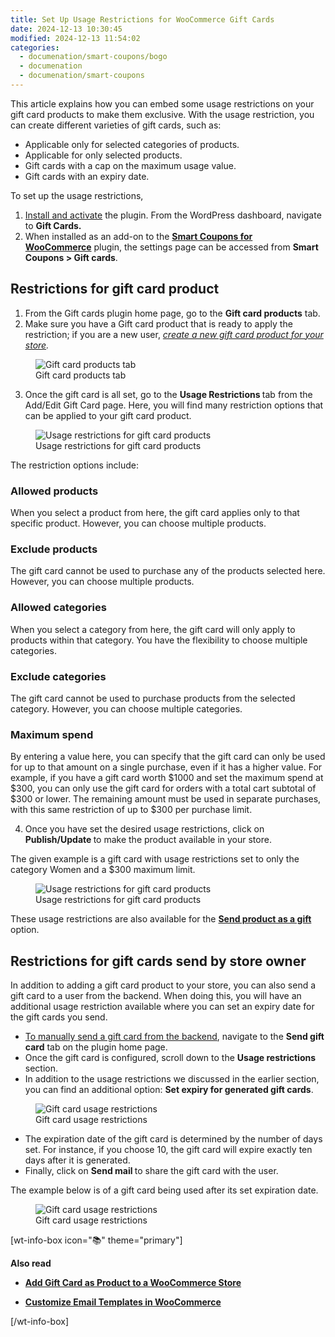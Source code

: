 ```yaml
---
title: Set Up Usage Restrictions for WooCommerce Gift Cards
date: 2024-12-13 10:30:45
modified: 2024-12-13 11:54:02
categories:
  - documenation/smart-coupons/bogo
  - documenation
  - documenation/smart-coupons
---
```



<!-- wp:paragraph -->
<p></p>
<!-- /wp:paragraph -->

<!-- wp:paragraph -->
<p>This article explains how you can embed some usage restrictions on your gift card products to make them exclusive. With the usage restriction, you can create different varieties of gift cards, such as:</p>
<!-- /wp:paragraph -->

<!-- wp:list -->
<ul class="wp-block-list"><!-- wp:list-item -->
<li>Applicable only for selected categories of products.</li>
<!-- /wp:list-item -->

<!-- wp:list-item -->
<li>Applicable for only selected products.</li>
<!-- /wp:list-item -->

<!-- wp:list-item -->
<li>Gift cards with a cap on the maximum usage value.</li>
<!-- /wp:list-item -->

<!-- wp:list-item -->
<li>Gift cards with an expiry date.</li>
<!-- /wp:list-item --></ul>
<!-- /wp:list -->

<!-- wp:paragraph -->
<p>To set up the usage restrictions,</p>
<!-- /wp:paragraph -->

<!-- wp:list {"ordered":true,"start":1} -->
<ol start="1" class="wp-block-list"><!-- wp:list-item -->
<li><a href="https://www.webtoffee.com/how-to-download-install-update-woocommerce-plugin/">Install and activate</a> the plugin. From the WordPress dashboard, navigate to <strong>Gift Cards.</strong></li>
<!-- /wp:list-item -->

<!-- wp:list-item -->
<li>When installed as an add-on to the&nbsp;<a href="https://www.webtoffee.com/product/smart-coupons-for-woocommerce/"><strong>Smart Coupons for WooCommerce</strong></a>&nbsp;plugin, the settings page can be accessed from&nbsp;<strong>Smart Coupons &gt; Gift cards</strong>.</li>
<!-- /wp:list-item --></ol>
<!-- /wp:list -->

<!-- wp:heading -->
<h2 class="wp-block-heading" id="Restrictions-for-gift-card-product">Restrictions for gift card product</h2>
<!-- /wp:heading -->

<!-- wp:list {"ordered":true,"start":1} -->
<ol start="1" class="wp-block-list"><!-- wp:list-item -->
<li>From the Gift cards plugin home page, go to the <strong>Gift card products</strong> tab.</li>
<!-- /wp:list-item -->

<!-- wp:list-item -->
<li>Make sure you have a Gift card product that is ready to apply the restriction; if you are a new user, <a href="https://www.webtoffee.com/add-gift-card-as-product-to-a-woocommerce-store/"><em>create a new gift card product for your store</em></a><em>.</em></li>
<!-- /wp:list-item --></ol>
<!-- /wp:list -->

<!-- wp:image {"id":582378,"sizeSlug":"large","linkDestination":"none","align":"center"} -->
<figure class="wp-block-image aligncenter size-large"><img src="https://www.webtoffee.com/wp-content/uploads/2024/01/2024-01-04_10-11-44-1024x375.png" alt="Gift card products tab" class="wp-image-582378"/><figcaption class="wp-element-caption">Gift card products tab</figcaption></figure>
<!-- /wp:image -->

<!-- wp:list {"ordered":true,"start":3} -->
<ol start="3" class="wp-block-list"><!-- wp:list-item -->
<li>Once the gift card is all set, go to the <strong>Usage </strong><span style="box-sizing: border-box; margin: 0px; padding: 0px;"><strong>Restrictions&nbsp;</strong>tab from the Add/Edit Gift Card page. Here, you will find</span> many restriction options that can be applied to your gift card product.</li>
<!-- /wp:list-item --></ol>
<!-- /wp:list -->

<!-- wp:image {"id":582379,"sizeSlug":"large","linkDestination":"none","align":"center"} -->
<figure class="wp-block-image aligncenter size-large"><img src="https://www.webtoffee.com/wp-content/uploads/2024/01/2024-01-04_11-02-03-770x1024.png" alt="Usage restrictions for gift card products" class="wp-image-582379"/><figcaption class="wp-element-caption">Usage restrictions for gift card products</figcaption></figure>
<!-- /wp:image -->

<!-- wp:paragraph -->
<p>The restriction options include:</p>
<!-- /wp:paragraph -->

<!-- wp:heading {"level":3} -->
<h3 class="wp-block-heading" id="Allowed-products">Allowed products</h3>
<!-- /wp:heading -->

<!-- wp:paragraph -->
<p>When you select a product from here, the gift card applies only to that specific product. However, you can choose multiple products.</p>
<!-- /wp:paragraph -->

<!-- wp:heading {"level":3} -->
<h3 class="wp-block-heading" id="Exclude-products">Exclude products</h3>
<!-- /wp:heading -->

<!-- wp:paragraph -->
<p>The gift card cannot be used to purchase any of the products selected here. However, you can choose multiple products.</p>
<!-- /wp:paragraph -->

<!-- wp:heading {"level":3} -->
<h3 class="wp-block-heading" id="Allowed-categories">Allowed categories</h3>
<!-- /wp:heading -->

<!-- wp:paragraph -->
<p>When you select a category from here, the gift card will only apply to products within that category. You have the flexibility to choose multiple categories.</p>
<!-- /wp:paragraph -->

<!-- wp:heading {"level":3} -->
<h3 class="wp-block-heading" id="Exclude-categories">Exclude categories</h3>
<!-- /wp:heading -->

<!-- wp:paragraph -->
<p>The gift card cannot be used to purchase products from the selected category. However, you can choose multiple categories.</p>
<!-- /wp:paragraph -->

<!-- wp:heading {"level":3} -->
<h3 class="wp-block-heading" id="Maximum-spend">Maximum spend</h3>
<!-- /wp:heading -->

<!-- wp:paragraph -->
<p>By entering a value here, you can specify that the gift card can only be used for up to that amount on a single purchase, even if it has a higher value. For example, if you have a gift card worth $1000 and set the maximum spend at $300, you can only use the gift card for orders with a total cart subtotal of $300 or lower. The remaining amount must be used in separate purchases, with this same restriction of up to $300 per purchase limit.</p>
<!-- /wp:paragraph -->

<!-- wp:list {"ordered":true,"start":4} -->
<ol start="4" class="wp-block-list"><!-- wp:list-item -->
<li>Once you have set the desired usage restrictions, click on <strong>Publish/Update </strong>to make the product available in your store.</li>
<!-- /wp:list-item --></ol>
<!-- /wp:list -->

<!-- wp:paragraph -->
<p>The given example is a gift card with usage restrictions set to only the category Women and a $300&nbsp;maximum limit.</p>
<!-- /wp:paragraph -->

<!-- wp:image {"id":582382,"sizeSlug":"full","linkDestination":"none","align":"center"} -->
<figure class="wp-block-image aligncenter size-full"><img src="https://www.webtoffee.com/wp-content/uploads/2024/01/Screen-Recording-2024-01-04-at-11.19.01 AM-1.gif" alt="Usage restrictions for gift card products" class="wp-image-582382"/><figcaption class="wp-element-caption">Usage restrictions for gift card products</figcaption></figure>
<!-- /wp:image -->

<!-- wp:paragraph -->
<p>These usage restrictions are also available for the <a href="https://www.webtoffee.com/send-product-as-gift/#:~:text=Set%20up%20the%20%E2%80%9CSend%20Product,settings%20%3E%20Send%20product%20as%20gift."><strong>Send product as a gift</strong></a> option.</p>
<!-- /wp:paragraph -->

<!-- wp:heading -->
<h2 class="wp-block-heading" id="Restrictions-for-gift-cards-send-by-store-owner">Restrictions for gift cards send by store owner</h2>
<!-- /wp:heading -->

<!-- wp:paragraph -->
<p>In addition to adding a gift card product to your store, you can also send a gift card to a user from the backend. When doing this, you will have an additional usage restriction available where you can set an expiry date for the gift cards you send.</p>
<!-- /wp:paragraph -->

<!-- wp:list -->
<ul class="wp-block-list"><!-- wp:list-item -->
<li><a href="https://www.webtoffee.com/send-gift-card-coupon-manually-from-backend/">To </a><span style="box-sizing: border-box; margin: 0px; padding: 0px;"><a href="https://www.webtoffee.com/send-gift-card-coupon-manually-from-backend/" target="_blank" rel="noopener">manually send a gift card from the backend</a>, navigate to the&nbsp;<strong>Send gift card</strong>&nbsp;tab on</span> the plugin home page.</li>
<!-- /wp:list-item -->

<!-- wp:list-item -->
<li>Once the gift card is configured, scroll down to the <strong>Usage restrictions</strong> section.</li>
<!-- /wp:list-item -->

<!-- wp:list-item -->
<li>In addition to the usage restrictions we discussed in the earlier section, you can find an additional option: <strong>Set expiry for generated gift cards</strong>.</li>
<!-- /wp:list-item --></ul>
<!-- /wp:list -->

<!-- wp:image {"id":582385,"sizeSlug":"large","linkDestination":"none","align":"center"} -->
<figure class="wp-block-image aligncenter size-large"><img src="https://www.webtoffee.com/wp-content/uploads/2024/01/2024-01-04_11-11-44-870x1024.png" alt="Gift card usage restrictions" class="wp-image-582385"/><figcaption class="wp-element-caption"> Gift card usage restrictions</figcaption></figure>
<!-- /wp:image -->

<!-- wp:list -->
<ul class="wp-block-list"><!-- wp:list-item -->
<li>The expiration date of the gift card is determined by the number of days set. For instance, if you choose 10, the gift card will expire exactly ten days after it is generated.</li>
<!-- /wp:list-item -->

<!-- wp:list-item -->
<li>Finally, click on <strong>Send mail </strong>to share the gift card with the user.</li>
<!-- /wp:list-item --></ul>
<!-- /wp:list -->

<!-- wp:paragraph -->
<p>The example below is of a gift card being used after its set expiration date.</p>
<!-- /wp:paragraph -->

<!-- wp:image {"id":582387,"sizeSlug":"full","linkDestination":"none","align":"center"} -->
<figure class="wp-block-image aligncenter size-full"><img src="https://www.webtoffee.com/wp-content/uploads/2024/01/Screen-Recording-2024-01-04-at-11.28.46 AM-1-1.gif" alt="Gift card usage restrictions" class="wp-image-582387"/><figcaption class="wp-element-caption">Gift card usage restrictions</figcaption></figure>
<!-- /wp:image -->

<!-- wp:shortcode -->
[wt-info-box icon="📚" theme="primary"]
<!-- /wp:shortcode -->

<!-- wp:paragraph -->
<p><strong>Also read</strong></p>
<!-- /wp:paragraph -->

<!-- wp:columns -->
<div class="wp-block-columns"><!-- wp:column -->
<div class="wp-block-column"><!-- wp:list -->
<ul class="wp-block-list"><!-- wp:list-item -->
<li><a href="https://www.webtoffee.com/add-gift-card-as-product-to-a-woocommerce-store/"><strong>Add Gift Card as Product to a WooCommerce Store</strong></a></li>
<!-- /wp:list-item --></ul>
<!-- /wp:list --></div>
<!-- /wp:column -->

<!-- wp:column -->
<div class="wp-block-column"><!-- wp:list -->
<ul class="wp-block-list"><!-- wp:list-item -->
<li><a href="https://www.webtoffee.com/customize-emails-in-woocommerce/"><strong>Customize Email Templates in WooCommerce</strong></a></li>
<!-- /wp:list-item --></ul>
<!-- /wp:list --></div>
<!-- /wp:column --></div>
<!-- /wp:columns -->

<!-- wp:shortcode -->
[/wt-info-box]
<!-- /wp:shortcode -->